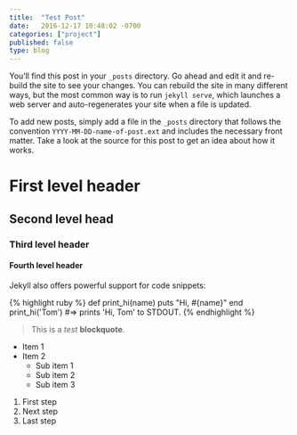 ```yaml
---
title:  "Test Post"
date:   2016-12-17 10:48:02 -0700
categories: ["project"]
published: false
type: blog
---
```

You’ll find this post in your `_posts` directory. Go ahead and edit it and re-build the site to see your changes. You can rebuild the site in many different ways, but the most common way is to run `jekyll serve`, which launches a web server and auto-regenerates your site when a file is updated.

To add new posts, simply add a file in the `_posts` directory that follows the convention `YYYY-MM-DD-name-of-post.ext` and includes the necessary front matter. Take a look at the source for this post to get an idea about how it works.

# First level header

## Second level head

### Third level header

#### Fourth level header

Jekyll also offers powerful support for code snippets:

{% highlight ruby %}
def print_hi(name)
  puts "Hi, #{name}"
end
print_hi('Tom')
#=> prints 'Hi, Tom' to STDOUT.
{% endhighlight %}



> This is a _test_ **blockquote**.

* Item 1
* Item 2
  * Sub item 1
  * Sub item 2
  * Sub item 3

1. First step
2. Next step
3. Last step